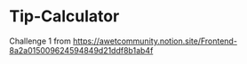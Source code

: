 # Tip-Calculator
Challenge 1 from https://awetcommunity.notion.site/Frontend-8a2a015009624594849d21ddf8b1ab4f
